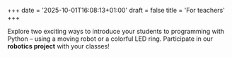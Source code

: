 +++
date = '2025-10-01T16:08:13+01:00'
draft = false
title = 'For teachers'
+++

Explore two exciting ways to introduce your students to programming with Python – using a moving robot or a colorful LED ring. Participate in our **robotics project** with your classes!